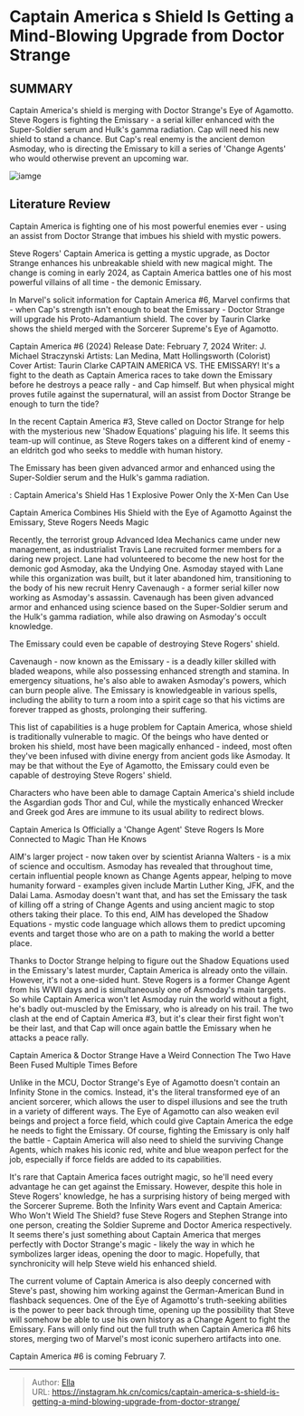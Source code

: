 # Captain America s Shield Is Getting a Mind-Blowing Upgrade from Doctor Strange


## SUMMARY 



  Captain America&#39;s shield is merging with Doctor Strange&#39;s Eye of Agamotto.   Steve Rogers is fighting the Emissary - a serial killer enhanced with the Super-Soldier serum and Hulk&#39;s gamma radiation. Cap will need his new shield to stand a chance.   But Cap&#39;s real enemy is the ancient demon Asmoday, who is directing the Emissary to kill a series of &#39;Change Agents&#39; who would otherwise prevent an upcoming war.  

![iamge](https://static1.srcdn.com/wordpress/wp-content/uploads/2023/12/captain-america-shield-eye-of-agamotto-doctor-strange.jpg)

## Literature Review

Captain America is fighting one of his most powerful enemies ever - using an assist from Doctor Strange that imbues his shield with mystic powers.




Steve Rogers&#39; Captain America is getting a mystic upgrade, as Doctor Strange enhances his unbreakable shield with new magical might. The change is coming in early 2024, as Captain America battles one of his most powerful villains of all time - the demonic Emissary.




In Marvel&#39;s solicit information for Captain America #6, Marvel confirms that - when Cap&#39;s strength isn&#39;t enough to beat the Emissary - Doctor Strange will upgrade his Proto-Adamantium shield. The cover by Taurin Clarke shows the shield merged with the Sorcerer Supreme&#39;s Eye of Agamotto.

 Captain America #6 (2024)                 Release Date:  February 7, 2024    Writer:  J. Michael Straczynski    Artists:  Lan Medina, Matt Hollingsworth (Colorist)    Cover Artist:  Taurin Clarke   CAPTAIN AMERICA VS. THE EMISSARY! It&#39;s a fight to the death as Captain America races to take down the Emissary before he destroys a peace rally - and Cap himself. But when physical might proves futile against the supernatural, will an assist from Doctor Strange be enough to turn the tide?   



In the recent Captain America #3, Steve called on Doctor Strange for help with the mysterious new &#39;Shadow Equations&#39; plaguing his life. It seems this team-up will continue, as Steve Rogers takes on a different kind of enemy - an eldritch god who seeks to meddle with human history.






The Emissary has been given advanced armor and enhanced using the Super-Soldier serum and the Hulk&#39;s gamma radiation.




 : Captain America&#39;s Shield Has 1 Explosive Power Only the X-Men Can Use


 Captain America Combines His Shield with the Eye of Agamotto 
Against the Emissary, Steve Rogers Needs Magic
         

Recently, the terrorist group Advanced Idea Mechanics came under new management, as industrialist Travis Lane recruited former members for a daring new project. Lane had volunteered to become the new host for the demonic god Asmoday, aka the Undying One. Asmoday stayed with Lane while this organization was built, but it later abandoned him, transitioning to the body of his new recruit Henry Cavenaugh - a former serial killer now working as Asmoday&#39;s assassin. Cavenaugh has been given advanced armor and enhanced using science based on the Super-Soldier serum and the Hulk&#39;s gamma radiation, while also drawing on Asmoday&#39;s occult knowledge.






The Emissary could even be capable of destroying Steve Rogers&#39; shield.




Cavenaugh - now known as the Emissary - is a deadly killer skilled with bladed weapons, while also possessing enhanced strength and stamina. In emergency situations, he&#39;s also able to awaken Asmoday&#39;s powers, which can burn people alive. The Emissary is knowledgeable in various spells, including the ability to turn a room into a spirit cage so that his victims are forever trapped as ghosts, prolonging their suffering.

This list of capabilities is a huge problem for Captain America, whose shield is traditionally vulnerable to magic. Of the beings who have dented or broken his shield, most have been magically enhanced - indeed, most often they&#39;ve been infused with divine energy from ancient gods like Asmoday. It may be that without the Eye of Agamotto, the Emissary could even be capable of destroying Steve Rogers&#39; shield.






Characters who have been able to damage Captain America&#39;s shield include the Asgardian gods Thor and Cul, while the mystically enhanced Wrecker and Greek god Ares are immune to its usual ability to redirect blows.






 Captain America Is Officially a &#39;Change Agent&#39; 
Steve Rogers Is More Connected to Magic Than He Knows
         

AIM&#39;s larger project - now taken over by scientist Arianna Walters - is a mix of science and occultism. Asmoday has revealed that throughout time, certain influential people known as Change Agents appear, helping to move humanity forward - examples given include Martin Luther King, JFK, and the Dalai Lama. Asmoday doesn&#39;t want that, and has set the Emissary the task of killing off a string of Change Agents and using ancient magic to stop others taking their place. To this end, AIM has developed the Shadow Equations - mystic code language which allows them to predict upcoming events and target those who are on a path to making the world a better place.




Thanks to Doctor Strange helping to figure out the Shadow Equations used in the Emissary&#39;s latest murder, Captain America is already onto the villain. However, it&#39;s not a one-sided hunt. Steve Rogers is a former Change Agent from his WWII days and is simultaneously one of Asmoday&#39;s main targets. So while Captain America won&#39;t let Asmoday ruin the world without a fight, he&#39;s badly out-muscled by the Emissary, who is already on his trail. The two clash at the end of Captain America #3, but it&#39;s clear their first fight won&#39;t be their last, and that Cap will once again battle the Emissary when he attacks a peace rally.



 Captain America &amp; Doctor Strange Have a Weird Connection 
The Two Have Been Fused Multiple Times Before
         

Unlike in the MCU, Doctor Strange&#39;s Eye of Agamotto doesn&#39;t contain an Infinity Stone in the comics. Instead, it&#39;s the literal transformed eye of an ancient sorcerer, which allows the user to dispel illusions and see the truth in a variety of different ways. The Eye of Agamotto can also weaken evil beings and project a force field, which could give Captain America the edge he needs to fight the Emissary. Of course, fighting the Emissary is only half the battle - Captain America will also need to shield the surviving Change Agents, which makes his iconic red, white and blue weapon perfect for the job, especially if force fields are added to its capabilities.




It&#39;s rare that Captain America faces outright magic, so he&#39;ll need every advantage he can get against the Emissary. However, despite this hole in Steve Rogers&#39; knowledge, he has a surprising history of being merged with the Sorcerer Supreme. Both the Infinity Wars event and Captain America: Who Won&#39;t Wield The Shield? fuse Steve Rogers and Stephen Strange into one person, creating the Soldier Supreme and Doctor America respectively. It seems there&#39;s just something about Captain America that merges perfectly with Doctor Strange&#39;s magic - likely the way in which he symbolizes larger ideas, opening the door to magic. Hopefully, that synchronicity will help Steve wield his enhanced shield.

The current volume of Captain America is also deeply concerned with Steve&#39;s past, showing him working against the German-American Bund in flashback sequences. One of the Eye of Agamotto&#39;s truth-seeking abilities is the power to peer back through time, opening up the possibility that Steve will somehow be able to use his own history as a Change Agent to fight the Emissary. Fans will only find out the full truth when Captain America #6 hits stores, merging two of Marvel&#39;s most iconic superhero artifacts into one.




Captain America #6 is coming February 7.



---

> Author: [Ella](https://instagram.hk.cn/)  
> URL: https://instagram.hk.cn/comics/captain-america-s-shield-is-getting-a-mind-blowing-upgrade-from-doctor-strange/  

